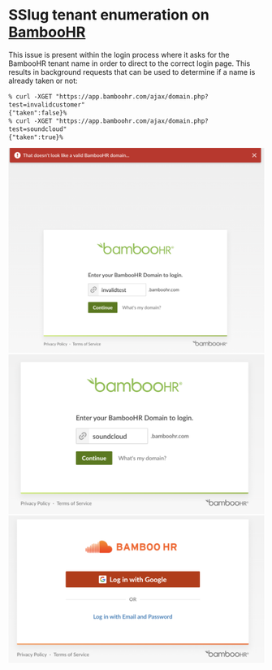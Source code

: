 # SSlug tenant enumeration on [BambooHR](https://www.bamboohr.com/)

This issue is present within the login process where it asks for the BambooHR tenant name in order to direct to the correct login page. This results in background requests that can be used to determine if a name is already taken or not:

```
% curl -XGET "https://app.bamboohr.com/ajax/domain.php?test=invalidcustomer"
{"taken":false}%
% curl -XGET "https://app.bamboohr.com/ajax/domain.php?test=soundcloud"
{"taken":true}%
```

![screenshot](bamboohr_invalid_slug.png)
![screenshot](bamboohr_valid_slug.png)
![screenshot](bamboohr_successful_redirect.png)